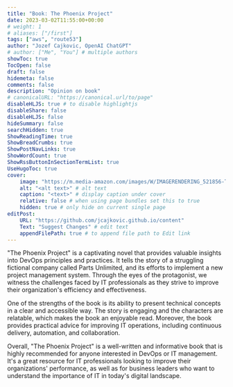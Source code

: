 ```yaml
---
title: "Book: The Phoenix Project"
date: 2023-03-02T11:55:00+00:00
# weight: 1
# aliases: ["/first"]
tags: ["aws", "route53"]
author: "Jozef Cajkovic, OpenAI ChatGPT"
# author: ["Me", "You"] # multiple authors
showToc: true
TocOpen: false
draft: false
hidemeta: false
comments: false
description: "Opinion on book"
# canonicalURL: "https://canonical.url/to/page"
disableHLJS: true # to disable highlightjs
disableShare: false
disableHLJS: false
hideSummary: false
searchHidden: true
ShowReadingTime: true
ShowBreadCrumbs: true
ShowPostNavLinks: true
ShowWordCount: true
ShowRssButtonInSectionTermList: true
UseHugoToc: true
cover:
    image: "https://m.media-amazon.com/images/W/IMAGERENDERING_521856-T1/images/I/81ZMvLDtmIL.jpg" # image path/url
    alt: "<alt text>" # alt text
    caption: "<text>" # display caption under cover
    relative: false # when using page bundles set this to true
    hidden: true # only hide on current single page
editPost:
    URL: "https://github.com/jcajkovic.github.io/content"
    Text: "Suggest Changes" # edit text
    appendFilePath: true # to append file path to Edit link
---
```


"The Phoenix Project" is a captivating novel that provides valuable insights into DevOps principles and practices. It tells the story of a struggling fictional company called Parts Unlimited, and its efforts to implement a new project management system. Through the eyes of the protagonist, we witness the challenges faced by IT professionals as they strive to improve their organization's efficiency and effectiveness.

One of the strengths of the book is its ability to present technical concepts in a clear and accessible way. The story is engaging and the characters are relatable, which makes the book an enjoyable read. Moreover, the book provides practical advice for improving IT operations, including continuous delivery, automation, and collaboration.

Overall, "The Phoenix Project" is a well-written and informative book that is highly recommended for anyone interested in DevOps or IT management. It's a great resource for IT professionals looking to improve their organizations' performance, as well as for business leaders who want to understand the importance of IT in today's digital landscape.